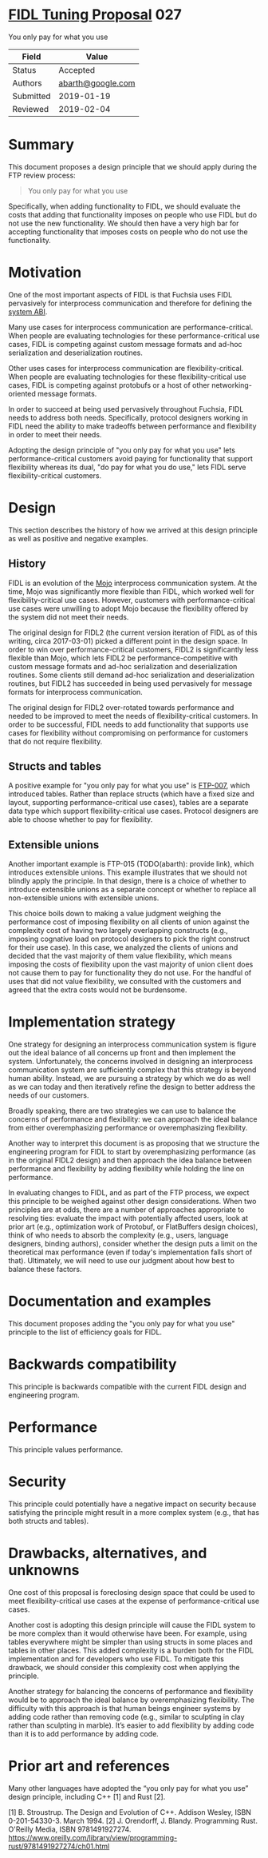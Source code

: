 # [FIDL Tuning Proposal](../README.md) 027

You only pay for what you use

Field     | Value
----------|--------------------------
Status    | Accepted
Authors   | abarth@google.com
Submitted | 2019-01-19
Reviewed  | 2019-02-04

# Summary

This document proposes a design principle that we should apply during the FTP
review process:

> You only pay for what you use

Specifically, when adding functionality to FIDL, we should evaluate the costs
that adding that functionality imposes on people who use FIDL but do not use the
new functionality.  We should then have a very high bar for accepting
functionality that imposes costs on people who do not use the functionality.

# Motivation

One of the most important aspects of FIDL is that Fuchsia uses FIDL pervasively
for interprocess communication and therefore for defining the [system
ABI](/docs/concepts/system/abi/system.md).

Many use cases for interprocess communication are performance-critical.  When
people are evaluating technologies for these performance-critical use cases,
FIDL is competing against custom message formats and ad-hoc serialization and
deserialization routines.

Other uses cases for interprocess communication are flexibility-critical.  When
people are evaluating technologies for these flexibility-critical use cases,
FIDL is competing against protobufs or a host of other networking-oriented
message formats.

In order to succeed at being used pervasively throughout Fuchsia, FIDL needs to
address both needs.  Specifically, protocol designers working in FIDL need the
ability to make tradeoffs between performance and flexibility in order to meet
their needs.

Adopting the design principle of "you only pay for what you use" lets
performance-critical customers avoid paying for functionality that support
flexibility whereas its dual, "do pay for what you do use," lets FIDL serve
flexibility-critical customers.

# Design

This section describes the history of how we arrived at this design principle as
well as positive and negative examples.

## History

FIDL is an evolution of the
[Mojo](https://chromium.googlesource.com/chromium/src/+/master/mojo/)
interprocess communication system.  At the time, Mojo was significantly more
flexible than FIDL, which worked well for flexibility-critical use cases.
However, customers with performance-critical use cases were unwilling to adopt
Mojo because the flexibility offered by the system did not meet their needs.

The original design for FIDL2 (the current version iteration of FIDL as of this
writing, circa 2017-03-01) picked a different point in the design space.  In
order to win over performance-critical customers, FIDL2 is significantly less
flexible than Mojo, which lets FIDL2 be performance-competitive with custom
message formats and ad-hoc serialization and deserialization routines.  Some
clients still demand ad-hoc serialization and deserialization routines, but
FIDL2 has succeeded in being used pervasively for message formats for
interprocess communication.

The original design for FIDL2 over-rotated towards performance and needed to be
improved to meet the needs of flexibility-critical customers.  In order to be
successful, FIDL needs to add functionality that supports use cases for
flexibility without compromising on performance for customers that do not
require flexibility.

## Structs and tables

A positive example for "you only pay for what you use" is [FTP-007](ftp-007.md),
which introduced tables.  Rather than replace structs (which have a fixed size
and layout, supporting performance-critical use cases), tables are a separate
data type which support flexibility-critical use cases.  Protocol designers are
able to choose whether to pay for flexibility.

## Extensible unions

Another important example is FTP-015 (TODO(abarth): provide link), which
introduces extensible unions.  This example illustrates that we should not
blindly apply the principle.  In that design, there is a choice of whether to
introduce extensible unions as a separate concept or whether to replace all
non-extensible unions with extensible unions.

This choice boils down to making a value judgment weighing the performance cost
of imposing flexibility on all clients of union against the complexity cost of
having two largely overlapping constructs (e.g., imposing cognative load on
protocol designers to pick the right construct for their use case).  In this
case, we analyzed the clients of unions and decided that the vast majority of
them value flexibility, which means imposing the costs of flexibility upon the
vast majority of union client does not cause them to pay for functionality they
do not use.  For the handful of uses that did not value flexibility, we
consulted with the customers and agreed that the extra costs would not be
burdensome.

# Implementation strategy

One strategy for designing an interprocess communication system is figure out
the ideal balance of all concerns up front and then implement the system.
Unfortunately, the concerns involved in designing an interprocess communication
system are sufficiently complex that this strategy is beyond human ability.
Instead, we are pursuing a strategy by which we do as well as we can today and
then iteratively refine the design to better address the needs of our customers.

Broadly speaking, there are two strategies we can use to balance the concerns of
performance and flexibility: we can approach the ideal balance from either
overemphasizing performance or overemphasizing flexibility.

Another way to interpret this document is as proposing that we structure the
engineering program for FIDL to start by overemphasizing performance (as in the
original FIDL2 design) and then approach the idea balance between performance
and flexibility by adding flexibility while holding the line on performance.

In evaluating changes to FIDL, and as part of the FTP process, we expect this
principle to be weighed against other design considerations. When two principles
are at odds, there are a number of approaches appropriate to resolving ties:
evaluate the impact with potentially affected users, look at prior art (e.g.,
optimization work of Protobuf, or FlatBuffers design choices), think of who
needs to absorb the complexity (e.g., users, language designers, binding
authors), consider whether the design puts a limit on the theoretical max
performance (even if today's implementation falls short of that). Ultimately, we
will need to use our judgment about how best to balance these factors.

# Documentation and examples

This document proposes adding the "you only pay for what you use" principle to
the list of efficiency goals for FIDL.

# Backwards compatibility

This principle is backwards compatible with the current FIDL design and
engineering program.

# Performance

This principle values performance.

# Security

This principle could potentially have a negative impact on security because
satisfying the principle might result in a more complex system (e.g., that has
both structs and tables).

# Drawbacks, alternatives, and unknowns

One cost of this proposal is foreclosing design space that could be used to meet
flexibility-critical use cases at the expense of performance-critical use cases.

Another cost is adopting this design principle will cause the FIDL system to be
more complex than it would otherwise have been.  For example, using tables
everywhere might be simpler than using structs in some places and tables in
other places.  This added complexity is a burden both for the FIDL
implementation and for developers who use FIDL.  To mitigate this drawback, we
should consider this complexity cost when applying the principle.

Another strategy for balancing the concerns of performance and flexibility would
be to approach the ideal balance by overemphasizing flexibility.  The difficulty
with this approach is that human beings engineer systems by adding code rather
than removing code (e.g., similar to sculpting in clay rather than sculpting in
marble).  It’s easier to add flexibility by adding code than it is to add
performance by adding code.

# Prior art and references

Many other languages have adopted the “you only pay for what you use” design
principle, including C++ [1] and Rust [2].

[1] B. Stroustrup. The Design and Evolution of C++. Addison Wesley, ISBN
0-201-54330-3. March 1994.
[2] J. Orendorff, J. Blandy. Programming Rust. O'Reilly Media, ISBN
9781491927274.
https://www.oreilly.com/library/view/programming-rust/9781491927274/ch01.html
